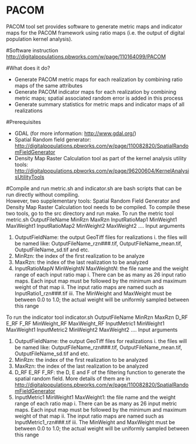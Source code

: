 # PACOM
PACOM tool set provides software to generate metric maps and indicator maps for the PACOM framework using ratio maps (i.e. the output of digital population kernel analysis).

#Software instruction
http://digitalpopulations.pbworks.com/w/page/110164099/PACOM

#What does it do?
  * Generate PACOM metric maps for each realization by combining ratio maps of the same attributes
  * Generate PACOM indicator maps for each realization by combining metric maps; spatial associated random error is added in this process
  * Generate summary statistics for metric maps and indicator maps of all realizations

#Prerequisites
  * GDAL (for more information: http://www.gdal.org/)
  * Spatial Random field generator: http://digitalpopulations.pbworks.com/w/page/110082820/SpatialRandomFieldGenerator
  * Density Map Raster Calculation tool as part of the kernel analysis utility tools: http://digitalpopulations.pbworks.com/w/page/96200604/KernelAnalysisUtilityTools

#Compile and run
metric.sh and indicator.sh are bash scripts that can be run directly without compiling. <br>
However, two supplementary tools: Spatial Random Field Generator and Density Map Raster Calculation tool needs to be compiled. To compile these two tools, go to the src directory and run make. 
To run the metric tool
metric.sh OutputFileName MinRzn MaxRzn InputRatioMap1 MinWeight1 MaxWeight1 InputRatioMap2 MinWeight2 MaxWeight2 .... 
Input arguments
 1. OutputFieldName: the output GeoTiff files for realizations
  i. the files will be named like:  OutputFileName_rzn###.tif, OutputFileName_mean.tif, OutputFileName_sd.tif and etc.
 2. MinRzn: the index of the first realization to be analyze
 3. MaxRzn: the index of the last realization to be analyzed
 4. InputRatioMap*N* MinWeight*N* MaxWeight*N*: the file name and the weight range of each input ratio map
  i. There can be as many as 26 input ratio maps. Each input map must be followed by the minimum and maximum weight of that map
  ii. The input ratio maps are named such as InputRatio1_rzn###.tif
  iii. The MinWeight and MaxWeight must be between 0.0 to 1.0; the actual weight will be uniformly sampled between this range

To run the indicator tool
indicator.sh OutputFileName MinRzn MaxRzn D_RF E_RF F_RF MinWeight_RF MaxWeight_RF InputMetric1 MinWeight1 MaxWeight1 InputMetric2 MinWeight2 MaxWeight2 ....
Input arguments
 1. OutputFieldName: the output GeoTiff files for realizations
  i. the files will be named like:  OutputFileName_rzn###.tif, OutputFileName_mean.tif, OutputFileName_sd.tif and etc.
 2. MinRzn: the index of the first realization to be analyzed
 3. MaxRzn: the index of the last realization to be analyzed
 4. D_RF E_RF F_RF: the D, E and F of the filtering function to generate the spatial random field. More details of them are in http://digitalpopulations.pbworks.com/w/page/110082820/SpatialRandomFieldGenerator
 5. InputMetric1 MinWeight1 MaxWeight1: the file name and the weight range of each ratio map
  i. There can be as many as 26 input metric maps. Each input map must be followed by the minimum and maximum weight of that map
  ii. The input ratio maps are named such as InputMetric1_rzn###.tif
  iii. The MinWeight and MaxWeight must be between 0.0 to 1.0; the actual weight will be uniformly sampled between this range
